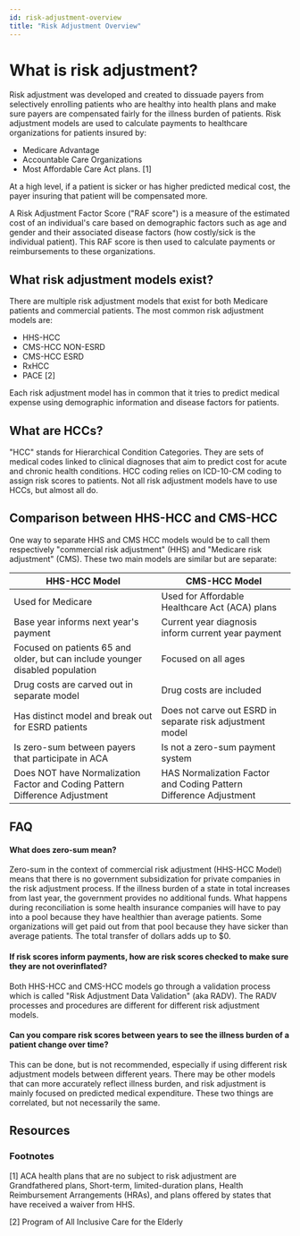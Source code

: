 ```yaml
---
id: risk-adjustment-overview
title: "Risk Adjustment Overview"
---
```

# What is risk adjustment?

Risk adjustment was developed and created to dissuade payers from selectively enrolling patients who are healthy 
into health plans and make sure payers are compensated fairly for the illness burden of patients. Risk adjustment 
models are used to calculate payments to healthcare organizations for patients insured by:
* Medicare Advantage
* Accountable Care Organizations
* Most Affordable Care Act plans. [1]

At a high level, if a patient is sicker or has higher predicted medical cost, the payer insuring that patient will be 
compensated more. 

A Risk Adjustment Factor Score ("RAF score") is a measure of the estimated cost of an individual's care based on 
demographic factors such as age and gender and their associated disease factors (how costly/sick is the individual 
patient). This RAF score is then used to calculate payments or reimbursements to these organizations.

## What risk adjustment models exist?

There are multiple risk adjustment models that exist for both Medicare patients and commercial patients. 
The most common risk adjustment models are:

* HHS-HCC
* CMS-HCC NON-ESRD
* CMS-HCC ESRD
* RxHCC
* PACE [2]

Each risk adjustment model has in common that it tries to predict medical expense using demographic 
information and disease factors for patients.

## What are HCCs?

"HCC" stands for Hierarchical Condition Categories. They are sets of medical codes linked to clinical diagnoses 
that aim to predict cost for acute and chronic health conditions. HCC coding relies on ICD-10-CM coding to assign 
risk scores to patients. Not all risk adjustment models have to use HCCs, but almost all do.

## Comparison between HHS-HCC and CMS-HCC

One way to separate HHS and CMS HCC models would be to call them respectively "commercial risk adjustment" (HHS) 
and "Medicare risk adjustment" (CMS). These two main models are similar but are separate:

| **HHS-HCC Model**                                                             | **CMS-HCC Model**                                                 |
|-------------------------------------------------------------------------------|-------------------------------------------------------------------|
| Used for Medicare                                                             | Used for Affordable Healthcare Act (ACA) plans                    |
| Base year informs next year's payment                                         | Current year diagnosis inform current year payment                |
| Focused on patients 65 and older, but can include younger disabled population | Focused on all ages                                               |
| Drug costs are carved out in separate model                                   | Drug costs are included                                           |
| Has distinct model and break out for ESRD patients                            | Does not carve out ESRD in separate risk adjustment model         |
| Is zero-sum between payers that participate in ACA                            | Is not a zero-sum payment system                                  |
| Does NOT have Normalization Factor and Coding Pattern Difference Adjustment   | HAS Normalization Factor and Coding Pattern Difference Adjustment |

## FAQ

#### What does zero-sum mean?

Zero-sum in the context of commercial risk adjustment (HHS-HCC Model) means that there is no government subsidization
for private companies in the risk adjustment process. If the illness burden of a state in total increases from last 
year, the government provides no additional funds. What happens during reconciliation is some health insurance 
companies will have to pay into a pool because they have healthier than average patients. Some organizations will 
get paid out from that pool because they have sicker than average patients. The total transfer of dollars adds up to $0.

#### If risk scores inform payments, how are risk scores checked to make sure they are not overinflated?

Both HHS-HCC and CMS-HCC models go through a validation process which is called "Risk Adjustment Data Validation" 
(aka RADV). The RADV processes and procedures are different for different risk adjustment models.

#### Can you compare risk scores between years to see the illness burden of a patient change over time?

This can be done, but is not recommended, especially if using different risk adjustment models between different years. 
There may be other models that can more accurately reflect illness burden, and risk adjustment is mainly focused on 
predicted medical expenditure. These two things are correlated, but not necessarily the same.

## Resources


### Footnotes

[1] ACA health plans that are no subject to risk adjustment are Grandfathered plans, Short-term, limited-duration plans,
Health Reimbursement Arrangements (HRAs), and plans offered by states that have received a waiver from HHS.

[2] Program of All Inclusive Care for the Elderly
